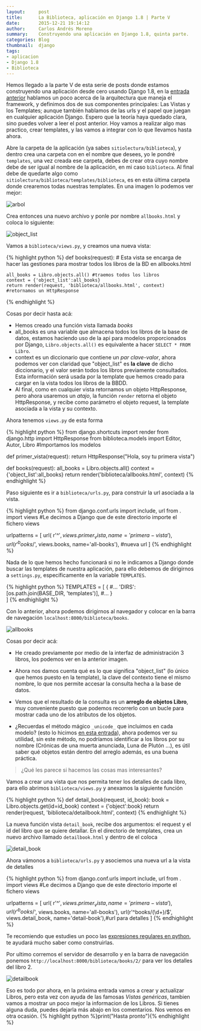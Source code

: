 ```yaml
---
layout:     post
title:      La Biblioteca, aplicación en Django 1.8 | Parte V
date:       2015-12-21 19:14:12
author:     Carlos Andrés Moreno
summary:    Construyendo una aplicación en Django 1.8, quinta parte.
categories: Blog
thumbnail:  django
tags:
- aplicacion
- Django 1.8
- Biblioteca
---
```

Hemos llegado a la parte V de esta serie de posts donde estamos construyendo una aplicación desde cero usando Django 1.8, en la [entrada anterior][1] hablamos un poco acerca de la arquitectura que maneja el framework, y definimos dos de sus componentes principales: Las Vistas y los Templates; aunque también hablamos de las urls y el papel que juegan en cualquier aplicación Django. Espero que la teoría haya quedado clara, sino puedes volver a leer el post anterior. Hoy vamos a realizar algo mas practico, crear templates, y las vamos a integrar con lo que llevamos hasta ahora.

Abre la carpeta de la aplicación (ya sabes `sitiolectura/biblioteca`), y dentro crea una carpeta con en el nombre que desees, yo le pondré `templates`, una vez creada ese carpeta, debes de crear otra cuyo nombre debe de ser igual al nombre de la aplicación, en mi caso `biblioteca`. Al final debe de quedarte algo como `sitiolectura/biblioteca/templates/biblioteca`, es en esta última carpeta donde crearemos todas nuestras templates. En una imagen lo podemos ver mejor:

![arbol][2]

Crea entonces una nuevo archivo y ponle por nombre `allbooks.html` y coloca lo siguiente:

![object_list][4]

Vamos a `biblioteca/views.py`, y creamos una nueva vista:

{% highlight python %}
def books(request):
	# Esta vista se encarga de hacer las gestiones para mostrar todos los libros de la BD en allbooks.html

	all_books = Libro.objects.all() #traemos todos los libros
	context = {'object_list':all_books}
	return render(request, 'biblioteca/allbooks.html', context) #retornamos un HttpResponse
{% endhighlight %}

Cosas por decir hasta acá:

* Hemos creado una función vista llamada _books_
* all_books es una variable que almacena todos los libros de la base de datos, estamos haciendo uso de la api para modelos proporcionados por Django, `Libro.objects.all()` es equivalente a hacer `SELECT * FROM Libro`.
* context es un diccionario que contiene un _par clave-valor_, ahora podemos ver con claridad que "object_list" es **la clave** de dicho diccionario, y el valor serán todos los libros previamente consultados. Esta información será usada por la template que hemos creado para cargar en la vista todos los libros de la BBDD.
* Al final, como en cualquier vista retornamos un objeto HttpResponse, pero ahora usaremos un _atajo_, la función `render` retorna el objeto HttpResponse, y recibe como parámetro el objeto request, la template asociada a la vista y su contexto.

Ahora tenemos `views.py` de esta forma

{% highlight python %}
from django.shortcuts import render
from django.http import HttpResponse
from biblioteca.models import Editor, Autor, Libro #Importamos los modelos

def primer_vista(request):
	return HttpResponse("Hola, soy tu primera vista")

def books(request):
	all_books = Libro.objects.all()
	context = {'object_list':all_books}
	return render('biblioteca/allbooks.html', context)
{% endhighlight %}

Paso siguiente es ir a `biblioteca/urls.py`, para construir la url asociada a la vista.

{% highlight python %}
from django.conf.urls import include, url
from . import views #Le decimos a Django que de este directorio importe el fichero views

urlpatterns = [
    url( r'^$' , views.primer_vista, name= 'primera-vista' ),
    url( r'^books/$', views.books, name='all-books'), #nueva url
]
{% endhighlight %}

Nada de lo que hemos hecho funcionará si no le indicamos a Django donde buscar las templates de nuestra aplicación, para ello debemos de dirigirnos a `settings.py`, específicamente en la variable `TEMPLATES`.

{% highlight python %}
TEMPLATES = [
    {
		#...
        'DIRS': [os.path.join(BASE_DIR, 'templates')],
        #...
    }    
]
{% endhighlight %}

Con lo anterior, ahora podemos dirigirnos al navegador y colocar en la barra de navegación `localhost:8000/biblioteca/books`.

![allbooks][3]

Cosas por decir acá:

* He creado previamente por medio de la interfaz de administración 3 libros, los podemos ver en la anterior imagen.

* Ahora nos damos cuenta qué es lo que significa "object_list" (lo único que hemos puesto en la template), la clave del contexto tiene el mismo nombre, lo que nos permite accesar la consulta hecha a la base de datos.

* Vemos que el resultado de la consulta es un **arreglo de objetos Libro**, muy conveniente puesto que podemos recorrerlo con un bucle para mostrar cada uno de los atributos de los objetos.

* ¿Recuerdas el método mágico `_unicode_` que incluimos en cada modelo? (esto lo hicimos [en esta entrada](http://carmoreno.github.io/blog/2015/08/24/App-Django1.8-Parte2/)),  ahora podemos ver su utilidad, sin este método, no podríamos identificar a los libros por su nombre (Crónicas de una muerta anunciada, Luna de Plutón ...), es útil saber qué objetos están dentro del arreglo además, es una buena práctica.

> ¿Qué les parece si hacemos las cosas mas interesantes?

Vamos a crear una vista que nos permita tener los detalles de cada libro, para ello abrimos `biblioteca/views.py` y anexamos la siguiente función

{% highlight python %}
def detail_book(request, id_book):
	book = Libro.objects.get(id=id_book)
	context = {'object':book}
	return render(request, 'biblioteca/detailbook.html', context)
{% endhighlight %}

La nueva función vista `detail_book`, recibe dos argumentos: el request y el id del libro que se quiere detallar. En el directorio de templates, crea un nuevo archivo llamado `detailbook.html` y dentro de el coloca

![detail_book][5]

Ahora vámonos a `biblioteca/urls.py` y asociemos una nueva url a la vista de detalles

{% highlight python %}
from django.conf.urls import include, url
from . import views #Le decimos a Django que de este directorio importe el fichero views

urlpatterns = [
    url( r'^$' , views.primer_vista, name= 'primera-vista' ),
    url( r'^books/$', views.books, name='all-books'),
    url(r'^books/(\d+)/$', views.detail_book, name='detail-book'),#url para detalles
]
{% endhighlight %}

Te recomiendo que estudies un poco las [expresiones regulares en python](https://platzi.com/blog/expresiones-regulares-python/), te ayudará mucho saber como construirlas.

Por ultimo corremos el servidor de desarrollo y en la barra de navegación ponemos `http://localhost:8000/biblioteca/books/2/` para ver los detalles del libro 2.

![detailbook][6]

Eso es todo por ahora, en la próxima entrada vamos a crear y actualizar Libros, pero esta vez con ayuda de las famosas _Vistas genéricas_, tambien vamos a mostrar un poco mejor la informacion de los Libros. Si tienes alguna duda, puedes dejarla más abajo en los comentarios. Nos vemos en otra ocasión. {% highlight python %}print("Hasta pronto"){% endhighlight %}

[1]:http://carmoreno.github.io/blog/2015/09/12/App-Django.18-Parte4/
[2]:../../../../../../images/2015-12-26/arbol.png
[3]:../../../../../../images/2015-12-26/allbooks.png
[4]:../../../../../../images/2015-12-26/object_list.png
[5]:../../../../../../images/2015-12-26/detail_book.png
[6]:../../../../../../images/2015-12-26/detailbook.png